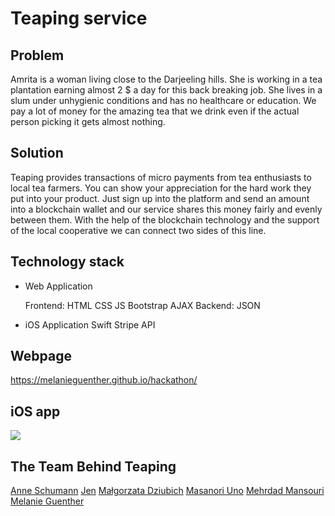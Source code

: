 # Teaping service 

## Problem 

Amrita is a woman living close to the Darjeeling hills. She is working in a tea plantation earning almost 2 $ a day for this back breaking job. She lives in a slum under unhygienic conditions and has no healthcare or education. We pay a lot of money for the amazing tea that we drink even if the actual person picking it gets almost nothing.

## Solution

Teaping provides transactions of micro payments from tea enthusiasts to local tea farmers. You can show your appreciation for the hard work they put into your product. Just sign up into the platform and send an amount into a blockchain wallet and our service shares this money fairly and evenly between them. With the help of the blockchain technology and the support of the local cooperative we can connect two sides of this line.

## Technology stack

* Web Application

    Frontend:
        HTML
        CSS
        JS
        Bootstrap
        AJAX
    Backend:
        JSON

* iOS Application
    Swift
    Stripe API

## Webpage

https://melanieguenther.github.io/hackathon/ 

## iOS app

![](ios_gif.gif)

## The Team Behind Teaping 
[Anne Schumann](https://github.com/annesbln)
[Jen](https://github.com/jennyfive)
[Małgorzata Dziubich](https://github.com/mdziubich)
[Masanori Uno]()
[Mehrdad Mansouri](https://github.com/emsoft1)
[Melanie Guenther](https://github.com/melanieguenther)  
